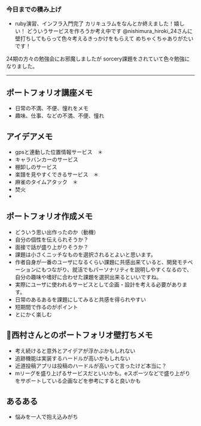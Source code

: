### 今日までの積み上げ
- ruby演習、インフラ入門完了
カリキュラムをなんとか終えました！嬉しい！
どういうサービスを作ろうか考え中です
@nishimura_hiroki_24さんに壁打ちしてもらって色々考えるきっかけをもらえて
めちゃくちゃありがたいです！

24期の方々の勉強会にお邪魔しましたが
sorcery課題をされていて色々勉強になりました。

---------------------------
## ポートフォリオ講座メモ
- 日常の不満、不便、憧れをメモ
- 趣味、仕事、などの不満、不便、憧れ

## アイデアメモ
- gpsと連動した位置情報サービス　＊
- キャラバンカーのサービス
- 棚卸しのサービス
- 楽譜を見やすくできるサービス　＊
- 麻雀のタイムアタック　＊
- 焚火
- 

## ポートフォリオ作成メモ
- どういう思い出作ったのか（動機）
- 自分の個性を伝えられそうか？
- 面接で話が盛り上がりそうか？
- 課題は小さくニッチなものを選択されるとよいと思います。
- 作者自身が一番のユーザになるくらい課題に共感出来ていると、開発モチベーションにもつながり、就活でもパーソナリティを説明しやすくなるので、自分の趣味や嗜好に合わせた課題を選択出来るといいですね。
- 実際にユーザに使われるサービスとして企画・設計を考える必要があります。
- 日常のあるあるを課題にしてみると共感を得られやすい
- 短期間で作るのがポイント
- とにかく楽しむ

## 西村さんとのポートフォリオ壁打ちメモ
- 考え続けると意外とアイデアが浮かぶかもしれない
- 追跡機能は実装するハードルが高いかもしれない
- 近道投稿アプリは投稿のハードルが高いって言ったけど本当に？
- mリーグを盛り上げるサービスだといいかも。eスポーツなどで盛り上がりをサポートしている企画などを参考にすると良いかも

## あるある
- 悩みを一人で抱え込みがち